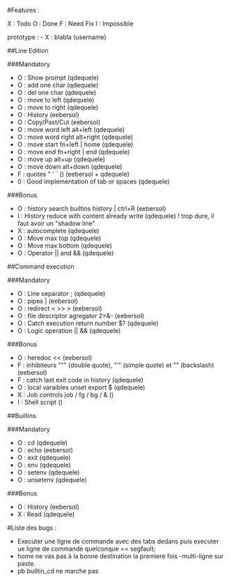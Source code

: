 #Features :

X : Todo
O : Done
F : Need Fix
I : Impossible

prototype : - X : blabla (username)

##Line Edition

###Mandatory

- O : Show prompt (qdequele)
- O : add one char (qdequele)
- O : del one char (qdequele)
- O : move to left (qdequele)
- O : move to right (qdequele)
- O : History (eebersol)
- O : Copy/Past/Cut (eebersol)
- O : move word left alt+left (qdequele)
- O : move word right alt+right (qdequele)
- O : move start fn+left | home (qdequele)
- O : move end fn+right | end (qdequele)
- O : move up alt+up (qdequele)
- O : move down alt+down (qdequele)
- F : quotes " ' ` () (eebersol + qdequele)
- 0 : Good implementation of tab or spaces (qdequele)

###Bonus

- O : history search builtins history | ctrl+R (eebersol)
- I : History reduce with content already write (qdequele) ! trop dure, il faut avoir un "shadow line"
- X : autocomplete (qdequele)
- O : Move max top (qdequele)
- O : Move max bottom (qdequele)
- O : Operator || and && (qdequele)

##Command execution

###Mandatory

- O : Line separator ; (qdequele)
- O : pipes | (eebersol)
- O : redirect  < >> > (eebersol)
- O : file descriptor agregator 2>&- (eebersol)
- O : Catch execution return number $? (qdequele)
- O : Logic operation || && (qdequele)

###Bonus

- O : heredoc << (eebersol)
- F : inhibiteurs """ (double quote), "’" (simple quote) et "\" (backslash) (eebersol)
- F : catch last exit code in history (qdequele)
- O : local varaibles unset export $ (qdequele)
- X : Job controls job / fg / bg / & ()
- I : Shell script ()

##Builtins

###Mandatory

- O : cd (qdequele)
- O : echo (eebersol)
- O : exit (qdequele)
- O : env (qdequele)
- O : setenv (qdequele)
- O : unsetenv (qdequele)

###Bonus

- O : History (eebersol)
- X : Read (qdequele)

#Liste des bugs :

- Executer une ligne de commande avec des tabs dedans puis executer ue ligne de commande quelconque == segfault;
- home ne vas pas à la bonne destination la premiere fois
-multi-ligne sur paste.
- pb builtin_cd ne marche pas

